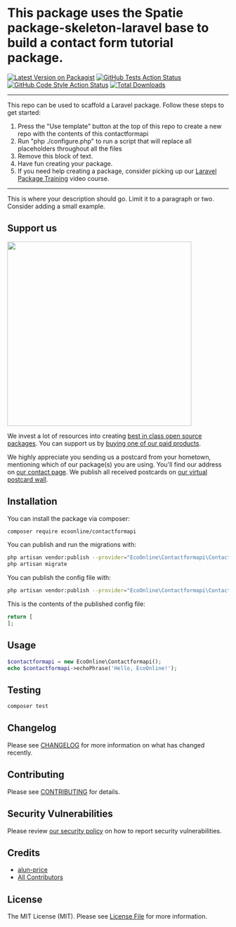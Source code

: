 # This package uses the Spatie package-skeleton-laravel base to build a contact form tutorial package.

[![Latest Version on Packagist](https://img.shields.io/packagist/v/ecoonline/contactformapi.svg?style=flat-square)](https://packagist.org/packages/ecoonline/contactformapi)
[![GitHub Tests Action Status](https://img.shields.io/github/workflow/status/ecoonline/contactformapi/run-tests?label=tests)](https://github.com/ecoonline/contactformapi/actions?query=workflow%3Arun-tests+branch%3Amain)
[![GitHub Code Style Action Status](https://img.shields.io/github/workflow/status/ecoonline/contactformapi/Check%20&%20fix%20styling?label=code%20style)](https://github.com/ecoonline/contactformapi/actions?query=workflow%3A"Check+%26+fix+styling"+branch%3Amain)
[![Total Downloads](https://img.shields.io/packagist/dt/ecoonline/contactformapi.svg?style=flat-square)](https://packagist.org/packages/ecoonline/contactformapi)

---
This repo can be used to scaffold a Laravel package. Follow these steps to get started:

1. Press the "Use template" button at the top of this repo to create a new repo with the contents of this contactformapi
2. Run "php ./configure.php" to run a script that will replace all placeholders throughout all the files
3. Remove this block of text.
4. Have fun creating your package.
5. If you need help creating a package, consider picking up our <a href="https://laravelpackage.training">Laravel Package Training</a> video course.
---

This is where your description should go. Limit it to a paragraph or two. Consider adding a small example.

## Support us

[<img src="https://github-ads.s3.eu-central-1.amazonaws.com/contactformapi.jpg?t=1" width="419px" />](https://spatie.be/github-ad-click/contactformapi)

We invest a lot of resources into creating [best in class open source packages](https://spatie.be/open-source). You can support us by [buying one of our paid products](https://spatie.be/open-source/support-us).

We highly appreciate you sending us a postcard from your hometown, mentioning which of our package(s) you are using. You'll find our address on [our contact page](https://spatie.be/about-us). We publish all received postcards on [our virtual postcard wall](https://spatie.be/open-source/postcards).

## Installation

You can install the package via composer:

```bash
composer require ecoonline/contactformapi
```

You can publish and run the migrations with:

```bash
php artisan vendor:publish --provider="EcoOnline\Contactformapi\ContactformapiServiceProvider" --tag="contactformapi-migrations"
php artisan migrate
```

You can publish the config file with:
```bash
php artisan vendor:publish --provider="EcoOnline\Contactformapi\ContactformapiServiceProvider" --tag="contactformapi-config"
```

This is the contents of the published config file:

```php
return [
];
```

## Usage

```php
$contactformapi = new EcoOnline\Contactformapi();
echo $contactformapi->echoPhrase('Hello, EcoOnline!');
```

## Testing

```bash
composer test
```

## Changelog

Please see [CHANGELOG](CHANGELOG.md) for more information on what has changed recently.

## Contributing

Please see [CONTRIBUTING](.github/CONTRIBUTING.md) for details.

## Security Vulnerabilities

Please review [our security policy](../../security/policy) on how to report security vulnerabilities.

## Credits

- [alun-price](https://github.com/Alun-Price)
- [All Contributors](../../contributors)

## License

The MIT License (MIT). Please see [License File](LICENSE.md) for more information.
